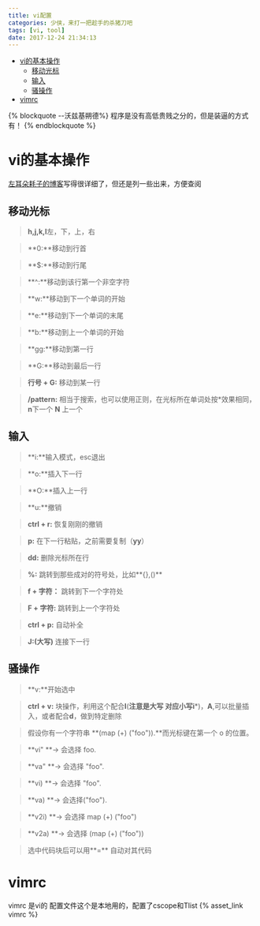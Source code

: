 ```yaml
---
title: vi配置
categories: 少侠，来打一把趁手的杀猪刀吧
tags: [vi, tool]
date: 2017-12-24 21:34:13
---
```

<!-- TOC depthFrom:1 depthTo:6 withLinks:1 updateOnSave:1 orderedList:0 -->

- [vi的基本操作](#vi的基本操作)
	- [移动光标](#移动光标)
	- [输入](#输入)
	- [骚操作](#骚操作)
- [vimrc](#vimrc)

<!-- /TOC -->
{% blockquote --沃兹基朔德%}
程序是没有高低贵贱之分的，但是装逼的方式有！
{% endblockquote %}


# vi的基本操作

[左耳朵耗子的博客](https://coolshell.cn/articles/5426.html)写得很详细了，但还是列一些出来，方便查阅
## 移动光标
> **h,j,k,l**左，下，上，右

> **0:**移动到行首

> **$:**移动到行尾

> **^:**移动到该行第一个非空字符

> **w:**移动到下一个单词的开始

> **e:**移动到下一个单词的末尾

> **b:**移动到上一个单词的开始

>**gg:**移动到第一行

>**G:**移动到最后一行

>**行号 + G:** 移动到某一行

>**/pattern:** 相当于搜索，也可以使用正则，在光标所在单词处按*效果相同，**n**下一个 **N** 上一个

## 输入
> **i:**输入模式，esc退出

> **o:**插入下一行

> **O:**插入上一行

> **u:**撤销

> **ctrl + r:** 恢复刚刚的撤销

> **p:** 在下一行粘贴，之前需要复制（**yy**）

> **dd:** 删除光标所在行

> **%:** 跳转到那些成对的符号处，比如**{},()**

> **f + 字符：** 跳转到下一个字符处

> **F + 字符:** 跳转到上一个字符处

> **ctrl + p:** 自动补全

>**J:(大写)** 连接下一行


## 骚操作
> **v:**开始选中

> **ctrl + v:** 块操作，利用这个配合**I**(**注意是大写 **对应小写**i***)，**A**,可以批量插入，或者配合**d**，做到特定删除

>假设你有一个字符串 **(map (+) ("foo")).**而光标键在第一个 o 的位置。

>**vi" **→ 会选择 foo.

>**va" **→ 会选择 "foo".

>**vi) **→ 会选择 "foo".

>**va) **→ 会选择("foo").

>**v2i) **→ 会选择 map (+) ("foo")

>**v2a) **→ 会选择 (map (+) ("foo"))

>选中代码块后可以用**=** 自动对其代码

# vimrc
vimrc 是vi的 配置文件这个是本地用的，配置了cscope和Tlist
{% asset_link vimrc %}
